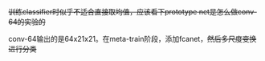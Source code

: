 ~~训练classifier时似乎不适合直接取均值，应该看下prototype net是怎么做conv-64的实验的~~



conv-64输出的是64x21x21。在meta-train阶段，添加fcanet，~~然后多尺度变换进行分类~~